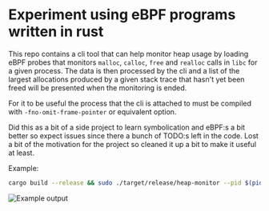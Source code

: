 # Experiment using eBPF programs written in rust

This repo contains a cli tool that can help monitor heap usage by loading eBPF probes that monitors `malloc`, `calloc`, `free` and `realloc` calls in `libc` for a given process. The data is then processed by the cli and a list of the largest allocations produced by a given stack trace that hasn't yet been freed will be presented when the monitoring is ended.

For it to be useful the process that the cli is attached to must be compiled with `-fno-omit-frame-pointer` or equivalent option.


Did this as a bit of a side project to learn symbolication and eBPF:s a bit better so expect issues since there a bunch of TODO:s left in the code. Lost a bit of the motivation for the project so cleaned it up a bit to make it useful at least.

Example:

```bash
cargo build --release && sudo ./target/release/heap-monitor --pid $(pidof <program>)
```

![Example output](https://media.giphy.com/media/lGXdRw58g7WpafM6i1/giphy.gif)